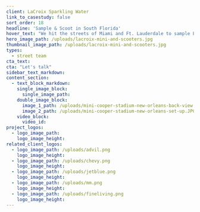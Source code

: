 ```yaml
---
client: LaCroix Sparkling Water
link_to_casestudy: false
sort_order: 18
headline: 'Sample & Scoot in South Florida'
hover_text: "We hit the streets of Miami and Ft. Lauderdale to sample LaCroix's wildly popular sparkling water from zippy scooters and Mini Coopers"
hero_image_path: /uploads/lacroix-mini-and-scooters.jpg
thumbnail_image_path: /uploads/lacroix-mini-and-scooters.jpg
types:
  - street team
cta_text:
cta: "Let's talk"
sidebar_text_markdown:
content_section:
  - text_block_markdown:
    single_image_block:
      single_image_path:
    double_image_block:
      image_1_path: /uploads/mini-cooper-stadium-new-orleans-back-view.JPG
      image_2_path: /uploads/mini-cooper-stadium-new-orleans-set-up.JPG
    video_block:
      video_id:
project_logos:
  - logo_image_path:
    logo_image_height:
related_client_logos:
  - logo_image_path: /uploads/advil.png
    logo_image_height:
  - logo_image_path: /uploads/chevy.png
    logo_image_height:
  - logo_image_path: /uploads/jetblue.png
    logo_image_height:
  - logo_image_path: /uploads/mm.png
    logo_image_height:
  - logo_image_path: /uploads/fineliving.png
    logo_image_height:
---
```

